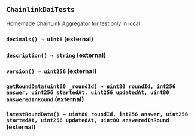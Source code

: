 ## `ChainlinkDaiTests`



Homemade ChainLink Aggregator for test only in local


### `decimals() → uint8` (external)





### `description() → string` (external)





### `version() → uint256` (external)





### `getRoundData(uint80 _roundId) → uint80 roundId, int256 answer, uint256 startedAt, uint256 updatedAt, uint80 answeredInRound` (external)





### `latestRoundData() → uint80 roundId, int256 answer, uint256 startedAt, uint256 updatedAt, uint80 answeredInRound` (external)








